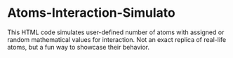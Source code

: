 # Atoms-Interaction-Simulato
This HTML code simulates user-defined number of atoms with assigned or random mathematical values for interaction. Not an exact replica of real-life atoms, but a fun way to showcase their behavior.
